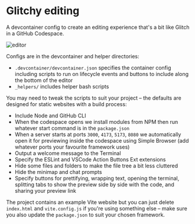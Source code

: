 # Glitchy editing

A devcontainer config to create an editing experience that's a bit like Glitch in a GitHub Codespace.

![editor](https://github.com/user-attachments/assets/d6f2f5f0-eb7f-4b54-aefe-6d69e5eaaaf3)

Configs are in the devcontainer and helper directories:

* `.devcontainer/devcontainer.json` specifies the container config including scripts to run on lifecycle events and buttons to include along the bottom of the editor
* `_helpers/` includes helper bash scripts

You may need to tweak the scripts to suit your project – the defaults are designed for static websites with a build process:

* Include Node and GitHub CLI
* When the codespace opens we install modules from NPM then run whatever start command is in the `package.json`
* When a server starts at ports `3000`, `4173`, `5173`, `8080` we automatically open it for previewing inside the codespace using Simple Browser (add whatever ports your favourite framework uses)
* Output a welcome message to the Terminal
* Specify the ESLint and VSCode Action Buttons Ext extensions
* Hide some files and folders to make the file tree a bit less cluttered
* Hide the minimap and chat prompts
* Specify buttons for prettifying, wrapping text, opening the terminal, splitting tabs to show the preview side by side with the code, and sharing your preview link

The project contains an example Vite website but you can just delete `index.html` and `vite.config.js` if you're using something else – make sure you also update the `package.json` to suit your chosen framework.
